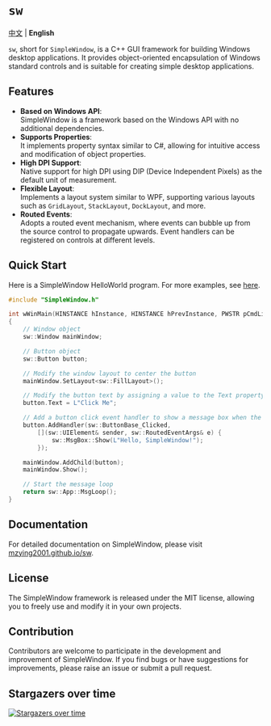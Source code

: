 # `sw`

[中文](./README.md) | **English**

`sw`, short for `SimpleWindow`, is a C++ GUI framework for building Windows desktop applications. It provides object-oriented encapsulation of Windows standard controls and is suitable for creating simple desktop applications.

## Features

+ **Based on Windows API**:  
  SimpleWindow is a framework based on the Windows API with no additional dependencies.
+ **Supports Properties**:  
  It implements property syntax similar to C#, allowing for intuitive access and modification of object properties.
+ **High DPI Support**:  
  Native support for high DPI using DIP (Device Independent Pixels) as the default unit of measurement.
+ **Flexible Layout**:  
  Implements a layout system similar to WPF, supporting various layouts such as `GridLayout`, `StackLayout`, `DockLayout`, and more.
+ **Routed Events**:  
  Adopts a routed event mechanism, where events can bubble up from the source control to propagate upwards. Event handlers can be registered on controls at different levels.

## Quick Start

Here is a SimpleWindow HelloWorld program. For more examples, see [here](https://github.com/Mzying2001/sw/tree/main/examples).

```cpp
#include "SimpleWindow.h"

int wWinMain(HINSTANCE hInstance, HINSTANCE hPrevInstance, PWSTR pCmdLine, INT nCmdShow)
{
    // Window object
    sw::Window mainWindow;

    // Button object
    sw::Button button;

    // Modify the window layout to center the button
    mainWindow.SetLayout<sw::FillLayout>();

    // Modify the button text by assigning a value to the Text property
    button.Text = L"Click Me";

    // Add a button click event handler to show a message box when the button is clicked
    button.AddHandler(sw::ButtonBase_Clicked,
        [](sw::UIElement& sender, sw::RoutedEventArgs& e) {
            sw::MsgBox::Show(L"Hello, SimpleWindow!");
        });

    mainWindow.AddChild(button);
    mainWindow.Show();

    // Start the message loop
    return sw::App::MsgLoop();
}
```

## Documentation

For detailed documentation on SimpleWindow, please visit [mzying2001.github.io/sw](https://mzying2001.github.io/sw).

## License

The SimpleWindow framework is released under the MIT license, allowing you to freely use and modify it in your own projects.

## Contribution

Contributors are welcome to participate in the development and improvement of SimpleWindow. If you find bugs or have suggestions for improvements, please raise an issue or submit a pull request.

## Stargazers over time

[![Stargazers over time](https://starchart.cc/Mzying2001/sw.svg?variant=adaptive)](https://starchart.cc/Mzying2001/sw)
